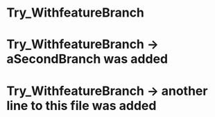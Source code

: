 # Try_WithfeatureBranch
# Try_WithfeatureBranch -> aSecondBranch was added
# Try_WithfeatureBranch -> another line to this file was added
